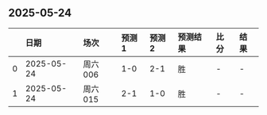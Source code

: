 

## 2025-05-24

|    | 日期         | 场次    | 预测1   | 预测2   | 预测结果   | 比分   | 结果   |
|---:|:-----------|:------|:------|:------|:-------|:-----|:-----|
|  0 | 2025-05-24 | 周六006 | 1-0   | 2-1   | 胜      | -    | -    |
|  1 | 2025-05-24 | 周六015 | 2-1   | 1-0   | 胜      | -    | -    |

